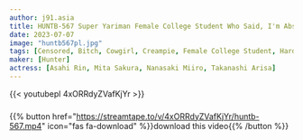 ```yaml
---
author: j91.asia
title: HUNTB-567 Super Yariman Female College Student Who Said, I'm Absorbing All That Sexual Desire! Chase Around The Dormitory And Cum Inside! The New Dormitory Student Is A Libido Monster
date: 2023-07-07
image: "huntb567pl.jpg"
tags: [Censored, Bitch, Cowgirl, Creampie, Female College Student, Hardcore, Nasty]
maker: [Hunter]
actress: [Asahi Rin, Mita Sakura, Nanasaki Miiro, Takanashi Arisa]
---
```



{{< youtubepl 4xORRdyZVafKjYr >}}
###

{{% button href="https://streamtape.to/v/4xORRdyZVafKjYr/huntb-567.mp4" icon="fas fa-download" %}}download this video{{% /button %}}

